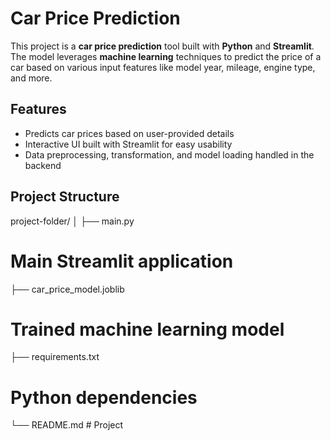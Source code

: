 
# Car Price Prediction

This project is a **car price prediction** tool built with **Python** and **Streamlit**. The model leverages **machine learning** techniques to predict the price of a car based on various input features like model year, mileage, engine type, and more. 

## Features
- Predicts car prices based on user-provided details
- Interactive UI built with Streamlit for easy usability
- Data preprocessing, transformation, and model loading handled in the backend

## Project Structure

   project-folder/ │ 
   ├── main.py 
   # Main Streamlit application 
   ├── car_price_model.joblib 
   # Trained machine learning model 
   ├── requirements.txt 
   # Python dependencies 
   └── README.md # Project
